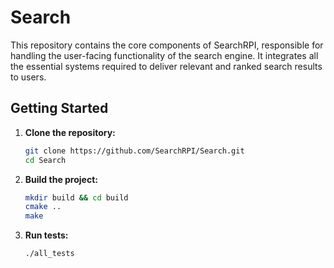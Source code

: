 # Search

This repository contains the core components of SearchRPI, responsible for handling the user-facing functionality of the search engine. It integrates all the essential systems required to deliver relevant and ranked search results to users.

## Getting Started

1. **Clone the repository:**
    ```bash
    git clone https://github.com/SearchRPI/Search.git
    cd Search
    ```

2. **Build the project:**
    ```bash
    mkdir build && cd build
    cmake ..
    make
    ```

5. **Run tests:**
    ```bash
    ./all_tests
    ```
